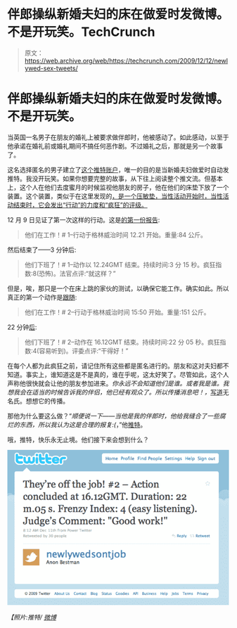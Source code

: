 # 伴郎操纵新婚夫妇的床在做爱时发微博。不是开玩笑。TechCrunch

> 原文：<https://web.archive.org/web/https://techcrunch.com/2009/12/12/newlywed-sex-tweets/>

# 伴郎操纵新婚夫妇的床在做爱时发微博。不是开玩笑。

当英国一名男子在朋友的婚礼上被要求做伴郎时，他被感动了。如此感动，以至于他承诺在婚礼前或婚礼期间不搞任何恶作剧。不过婚礼之后，那就是另一个故事了。

这名选择匿名的男子建立了[这个推特账户](https://web.archive.org/web/20221208043428/http://twitter.com/newlywedsontjob)，唯一的目的是当新婚夫妇做爱时自动发推特。我没开玩笑。如果你想要完整的故事，从下往上阅读整个推文流。但基本上，这个人在他们去度蜜月的时候监视他朋友的房子，他在他们的床垫下放了一个装置。这个装置，类似于在这里发现的[，是一个压敏垫，当性活动开始时，当性活动结束时，它会发出“行动”的力度和“疯狂”的评级。](https://web.archive.org/web/20221208043428/http://www.instructables.com/id/The-Twittering-Office-Chair/)

12 月 9 日见证了第一次这样的行动。这是[的第一份报告](https://web.archive.org/web/20221208043428/http://twitter.com/newlywedsontjob/status/6494704432):

> 他们在工作！# 1–行动于格林威治时间 12.21 开始。重量:84 公斤。

然后结束了——3 分钟后:

> 他们下班了！# 1–动作以 12.24GMT 结束。持续时间:3 分 15 秒。疯狂指数:8(恐怖)。法官点评:“就这样？”

但是，唉，那只是一个在床上跳的家伙的测试，以确保它能工作。确实如此。所以真正的第一个动作是[跟随](https://web.archive.org/web/20221208043428/http://twitter.com/newlywedsontjob/status/6570066280):

> 他们在工作！# 2–行动于格林威治时间 15:50 开始。重量:151 公斤。

22 分钟[后](https://web.archive.org/web/20221208043428/http://twitter.com/newlywedsontjob/status/6570717305):

> 他们下班了！# 2–动作在 16.12GMT 结束。持续时间:22 分 05 秒。疯狂指数:4(容易听到)。评委点评:“干得好！”

在每个人都为此疯狂之前，请记住所有这些都是匿名进行的。朋友和这对夫妇都不知道。事实上，谁知道这是不是真的，谁在乎呢，这太好笑了。尽管如此，这个人声称他很快就会让他的朋友参加进来。*你永远不会知道他们是谁。或者我是谁。我想我会在适当的时候告诉我的伴侣，他已经有观众了。所以传播消息吧！，*[写道](https://web.archive.org/web/20221208043428/http://twitter.com/newlywedsontjob/status/6478284828)无名氏。想想它的传播。

那他为什么要这么做？“*顺便说一下——当他是我的伴郎时，他给我缝合了一些腐烂的东西，所以我认为这是合理的报复:(*，”他[推特](https://web.archive.org/web/20221208043428/http://twitter.com/newlywedsontjob/status/6478303711)。

哦，推特，快乐永无止境。他们接下来会想到什么？

![Screen shot 2009-12-12 at 8.44.53 PM](img/9d9ef59697ac66c72ed11f1bf305a20b.png "Screen shot 2009-12-12 at 8.44.53 PM")

*【照片:推特/* [*微博*](https://web.archive.org/web/20221208043428/http://www.flickr.com/photos/pnoeric/2970557592/)